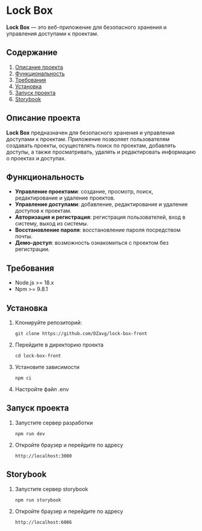 # Lock Box

**Lock Box** — это веб-приложение для безопасного хранения и управления доступами к проектам.

## Содержание

1. [Описание проекта](#описание-проекта)
2. [Функциональность](#функциональность)
3. [Требования](#требования)
4. [Установка](#установка)
5. [Запуск проекта](#запуск-проекта)
6. [Storybook](#storybook)

## Описание проекта

**Lock Box** предназначен для безопасного хранения и управления доступами к проектам. Приложение позволяет пользователям создавать проекты, осуществлять поиск по проектам, добавлять доступы, а также просматривать, удалять и редактировать информацию о проектах и доступах.

## Функциональность

- **Управление проектами**: создание, просмотр, поиск, редактирование и удаление проектов.
- **Управление доступами**: добавление, редактирование и удаление доступов к проектам.
- **Авторизация и регистрация**: регистрация пользователей, вход в систему, выход из системы.
- **Восстановление пароля**: восстановление пароля посредством почты.
- **Демо-доступ**: возможность ознакомиться с проектом без регистрации.

## Требования

- Node.js >= 18.x
- Npm >= 9.8.1

## Установка

1. Клонируйте репозиторий:
   ```
   git clone https://github.com/DZavg/lock-box-front
   ```
2. Перейдите в директорию проекта
   ```
   cd lock-box-front
   ```
3. Установите зависимости
   ```
   npm ci
   ```
4. Настройте файл .env

## Запуск проекта

1. Запустите сервер разработки
   ```
   npm run dev
   ```
2. Откройте браузер и перейдите по адресу
   ```
   http://localhost:3000
   ```

## Storybook

1. Запустите сервер storybook
   ```
   npm run storybook
   ```
2. Откройте браузер и перейдите по адресу
   ```
   http://localhost:6006
   ```
